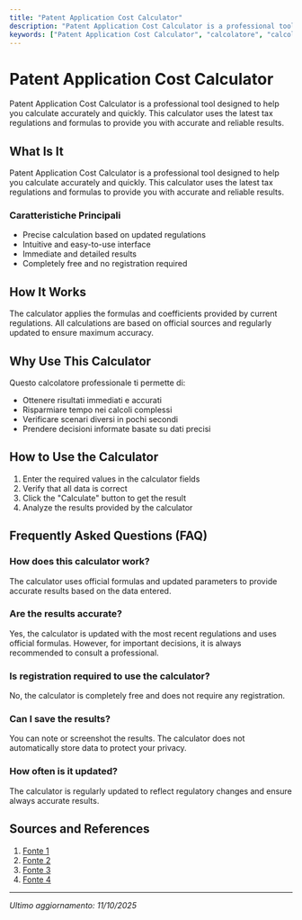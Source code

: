 ```yaml
---
title: "Patent Application Cost Calculator"
description: "Patent Application Cost Calculator is a professional tool designed to help you calculate accurately and quickly. This calculator uses the latest tax regulations and formulas to provide you with accurate and reliable results."
keywords: ["Patent Application Cost Calculator", "calcolatore", "calcolo online"]
---
```


# Patent Application Cost Calculator

Patent Application Cost Calculator is a professional tool designed to help you calculate accurately and quickly. This calculator uses the latest tax regulations and formulas to provide you with accurate and reliable results.

## What Is It

Patent Application Cost Calculator is a professional tool designed to help you calculate accurately and quickly. This calculator uses the latest tax regulations and formulas to provide you with accurate and reliable results.

### Caratteristiche Principali

- Precise calculation based on updated regulations
- Intuitive and easy-to-use interface
- Immediate and detailed results
- Completely free and no registration required

## How It Works

The calculator applies the formulas and coefficients provided by current regulations. All calculations are based on official sources and regularly updated to ensure maximum accuracy.

## Why Use This Calculator

Questo calcolatore professionale ti permette di:

- Ottenere risultati immediati e accurati
- Risparmiare tempo nei calcoli complessi
- Verificare scenari diversi in pochi secondi
- Prendere decisioni informate basate su dati precisi

## How to Use the Calculator

1. Enter the required values in the calculator fields
2. Verify that all data is correct
3. Click the "Calculate" button to get the result
4. Analyze the results provided by the calculator

## Frequently Asked Questions (FAQ)

### How does this calculator work?

The calculator uses official formulas and updated parameters to provide accurate results based on the data entered.

### Are the results accurate?

Yes, the calculator is updated with the most recent regulations and uses official formulas. However, for important decisions, it is always recommended to consult a professional.

### Is registration required to use the calculator?

No, the calculator is completely free and does not require any registration.

### Can I save the results?

You can note or screenshot the results. The calculator does not automatically store data to protect your privacy.

### How often is it updated?

The calculator is regularly updated to reflect regulatory changes and ensure always accurate results.

## Sources and References

1. [Fonte 1](https://www.oregonpatent.com/calculator/)
2. [Fonte 2](https://www.stlgip.com/estimate-calculator/)
3. [Fonte 3](https://www.bpmlegal.com/content/patfees)
4. [Fonte 4](https://www.uspto.gov/learning-and-resources/fees-and-payment/uspto-fee-schedule)

---

*Ultimo aggiornamento: 11/10/2025*
